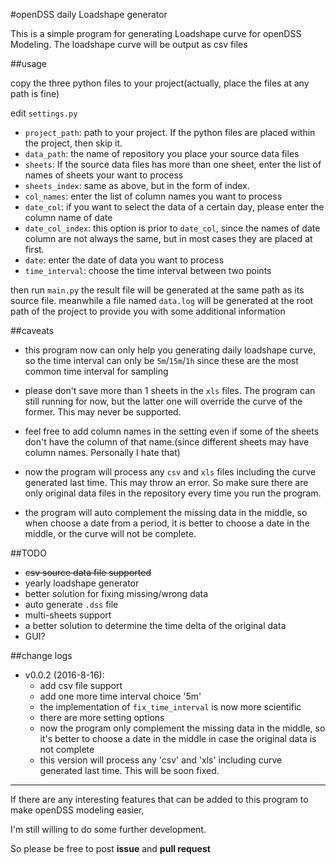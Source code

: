 #openDSS daily Loadshape generator

This is a simple program for generating Loadshape curve for openDSS Modeling.
The loadshape curve will be output as csv files

##usage

copy the three python files to your project(actually, place the files at any path is fine)

edit `settings.py`

- `project_path`: path to your project. If the python files are placed within the project, then skip it.
- `data_path`: the name of repository you place your source data files
- `sheets`: If the source data files has more than one sheet, enter the list of names of sheets your want to process
- `sheets_index`: same as above, but in the form of index.
- `col_names`: enter the list of column names you want to process
- `date_col`: if you want to select the data of a certain day, please enter the column name of date
- `date_col_index`: this option is prior to `date_col`, since the names of date column are not always the same, but in most cases they are placed at first.
- `date`: enter the date of data you want to process
- `time_interval`: choose the time interval between two points

then run `main.py`
the result file will be generated at the same path as its source file.
meanwhile a file named `data.log` will be generated at the root path of the project to provide you with some additional information

##caveats

- this program now can only help you generating daily loadshape curve, so the time interval can only be `5m`/`15m`/`1h` since these are the most common time interval for sampling

- please don't save more than 1 sheets in the `xls` files. The program can still running for now, but the latter one will override the curve of the former. This may never be supported.

- feel free to add column names in the setting even if some of the sheets don't have the column of that name.(since different sheets may have column names. Personally I hate that)

- now the program will process any `csv` and `xls` files including the curve generated last time. This may throw an error. So make sure there are only original data files in the repository every time you run the program.

- the program will auto complement the missing data in the middle, so when choose a date from a period, it is better to choose a date in the middle, or the curve will not be complete.

##TODO

- <del>csv source data file supported</del>
- yearly loadshape generator
- better solution for fixing missing/wrong data
- auto generate `.dss` file
- multi-sheets support
- a better solution to determine the time delta of the original data
- GUI?

##change logs

- v0.0.2 (2016-8-16):
  - add csv file support
  - add one more time interval choice '5m'
  - the implementation of `fix_time_interval` is now more scientific
  - there are more setting options
  - now the program only complement the missing data in the middle, so it's better to choose a date in the middle in case the original data is not complete
  - this version will process any 'csv' and 'xls' including curve generated last time. This will be soon fixed.

----
If there are any interesting features that can be added to this program to make openDSS modeling easier,

I'm still willing to do some further development.

So please be free to post **issue** and **pull request**
